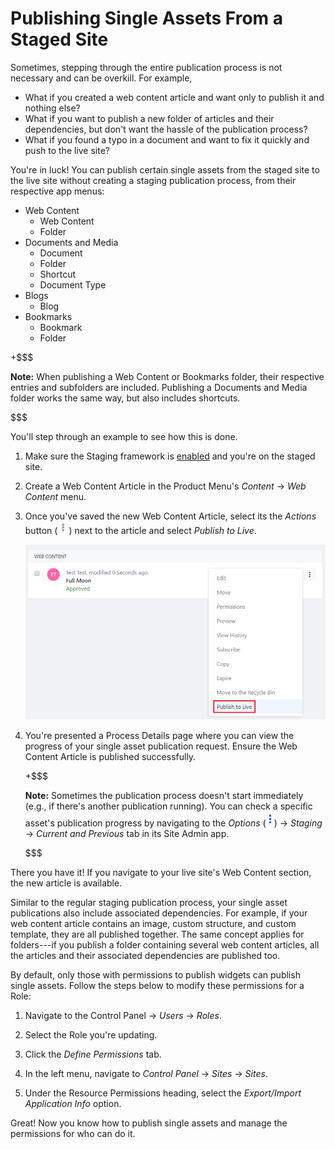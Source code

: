 # Publishing Single Assets From a Staged Site [](id=publishing-single-assets-from-a-staged-site)

Sometimes, stepping through the entire publication process is not necessary and
can be overkill. For example,

- What if you created a web content article and want only to publish it and
  nothing else?
- What if you want to publish a new folder of articles and their dependencies,
  but don't want the hassle of the publication process?
- What if you found a typo in a document and want to fix it quickly and push to
  the live site?

You're in luck! You can publish certain single assets from the staged site to
the live site without creating a staging publication process, from their
respective app menus:

- Web Content
    - Web Content
    - Folder
- Documents and Media
    - Document
    - Folder
    - Shortcut
    - Document Type
- Blogs
    - Blog
- Bookmarks
    - Bookmark
    - Folder

+$$$

**Note:** When publishing a Web Content or Bookmarks folder, their respective
entries and subfolders are included. Publishing a Documents and Media folder
works the same way, but also includes shortcuts.

$$$

You'll step through an example to see how this is done.

1.  Make sure the Staging framework is
    [enabled](/discover/portal/-/knowledge_base/7-1/enabling-staging) and you're
    on the staged site.

2.  Create a Web Content Article in the Product Menu's *Content* &rarr; *Web
    Content* menu.

3.  Once you've saved the new Web Content Article, select its the *Actions*
    button (![Actions](../../../images/icon-actions.png)) next to the article
    and select *Publish to Live*.

    ![Figure 1: You can publish the single web content article to the live site.](../../../images/single-asset-publish.png)

4.  You're presented a Process Details page where you can view the progress of
    your single asset publication request. Ensure the Web Content Article is
    published successfully.

    +$$$

    **Note:** Sometimes the publication process doesn't start immediately (e.g.,
    if there's another publication running). You can check a specific asset's
    publication progress by navigating to the *Options*
    (![Options](../../../images/icon-options.png)) &rarr; *Staging* &rarr;
     *Current and Previous* tab in its Site Admin app.

    $$$

There you have it! If you navigate to your live site's Web Content section, the
new article is available.

Similar to the regular staging publication process, your single asset
publications also include associated dependencies. For example, if your web
content article contains an image, custom structure, and custom template, they
are all published together. The same concept applies for folders---if you
publish a folder containing several web content articles, all the articles and
their associated dependencies are published too.

By default, only those with permissions to publish widgets can publish single
assets. Follow the steps below to modify these permissions for a Role:

1.  Navigate to the Control Panel &rarr; *Users* &rarr; *Roles*.

2.  Select the Role you're updating.

3.  Click the *Define Permissions* tab.

4.  In the left menu, navigate to *Control Panel* &rarr; *Sites* &rarr; *Sites*.

5.  Under the Resource Permissions heading, select the *Export/Import
    Application Info* option.

Great! Now you know how to publish single assets and manage the permissions for
who can do it.
